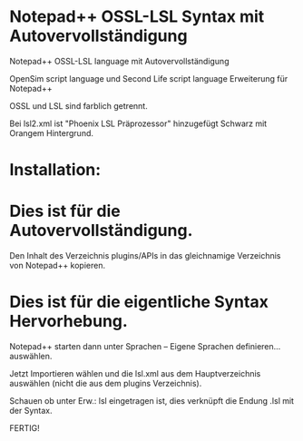 # Notepad++ OSSL-LSL Syntax mit Autovervollständigung
Notepad++  OSSL-LSL language mit Autovervollständigung

OpenSim script language und Second Life script language Erweiterung für Notepad++

OSSL und LSL sind farblich getrennt.

Bei lsl2.xml ist "Phoenix LSL Präprozessor" hinzugefügt Schwarz mit Orangem Hintergrund.

# Installation:


# Dies ist für die Autovervollständigung.

Den Inhalt des Verzeichnis plugins/APIs in das gleichnamige Verzeichnis von Notepad++ kopieren.


# Dies ist für die eigentliche Syntax Hervorhebung.

Notepad++ starten dann unter Sprachen – Eigene Sprachen definieren… auswählen.

Jetzt Importieren wählen und die lsl.xml aus dem Hauptverzeichnis auswählen (nicht die aus dem plugins Verzeichnis).

Schauen ob unter Erw.: lsl eingetragen ist, dies verknüpft die Endung .lsl mit der Syntax.

FERTIG!
